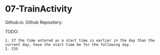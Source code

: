 # 07-TrainActivity

Github.io:
Github Repository:

TODO:

    1. If the time entered as a start time is earlier in the day than the current day, have the start time be for the following day.
    2. CSS
